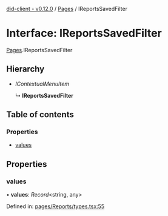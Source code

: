 [did-client - v0.12.0](../README.md) / [Pages](../modules/pages.md) / IReportsSavedFilter

# Interface: IReportsSavedFilter

[Pages](../modules/pages.md).IReportsSavedFilter

## Hierarchy

* *IContextualMenuItem*

  ↳ **IReportsSavedFilter**

## Table of contents

### Properties

- [values](pages.ireportssavedfilter.md#values)

## Properties

### values

• **values**: *Record*<string, any\>

Defined in: [pages/Reports/types.tsx:55](https://github.com/Puzzlepart/did/blob/dev/client/pages/Reports/types.tsx#L55)
